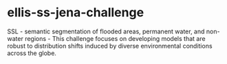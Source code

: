 # ellis-ss-jena-challenge
SSL - semantic segmentation of flooded areas, permanent water, and non-water regions - This challenge focuses on developing models that are robust to distribution shifts induced by diverse environmental conditions across the globe.
